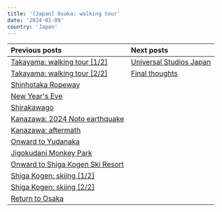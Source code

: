 ```yaml
---
title: '[Japan] Osaka: walking tour'
date: '2024-01-09'
country: 'Japan'
---
```


| Previous posts | Next posts |
| :---           | :---       |
| [Takayama: walking tour [1/2]](./takayama-walking-tour-1) | [Universal Studios Japan](./usj) |
| [Takayama: walking tour [2/2]](./takayama-walking-tour-2) | [Final thoughts](./final-thoughts) |
| [Shinhotaka Ropeway](./shinhotaka-ropeway) | |
| [New Year's Eve](./new-years-eve) | |
| [Shirakawago](./shirakawago) | |
| [Kanazawa: 2024 Noto earthquake](./kanazawa-earthquake) | |
| [Kanazawa: aftermath](./kanazawa-aftermath) | |
| [Onward to Yudanaka](./onward-to-yudanaka.md) | |
| [Jigokudani Monkey Park](./jigokudani-monkey-park) | |
| [Onward to Shiga Kogen Ski Resort](./onward-to-shiga-kogen) | |
| [Shiga Kogen: skiing [1/2]](./shiga-kogen-skiing-1) | |
| [Shiga Kogen: skiing [2/2]](./shiga-kogen-skiing-2) | |
| [Return to Osaka](./return-to-osaka) | |

